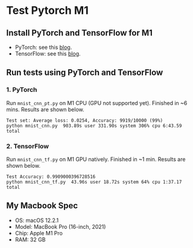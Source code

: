 # Test Pytorch M1

## Install PyTorch and TensorFlow for M1
- PyTorch: see this [blog](https://towardsdatascience.com/yes-you-can-run-pytorch-natively-on-m1-macbooks-and-heres-how-35d2eaa07a83).
- TensorFlow: see this [blog](https://makeoptim.com/en/deep-learning/tensorflow-metal).

## Run tests using PyTorch and TensorFlow
### 1. PyTorch
Run `mnist_cnn_pt.py` on M1 CPU (GPU not supported yet). Finished in ~6 mins. Results are shown below.
```
Test set: Average loss: 0.0254, Accuracy: 9919/10000 (99%)
python mnist_cnn.py  903.89s user 331.90s system 306% cpu 6:43.59 total
```

### 2. TensorFlow
Run `mnist_cnn_tf.py` on M1 GPU natively. Finished in ~1 min. Results are shown below.
```
Test Accuracy: 0.9909000396728516
python mnist_cnn_tf.py  43.96s user 18.72s system 64% cpu 1:37.17 total
```

## My Macbook Spec
- OS: macOS 12.2.1
- Model: MacBook Pro (16-inch, 2021)
- Chip: Apple M1 Pro
- RAM: 32 GB